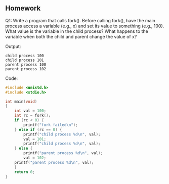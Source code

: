 ## Homework
Q1: Write a program that calls fork(). Before calling fork(), have the main process access a variable (e.g., x) and set its value to something (e.g., 100). What value is the variable in the child process? What happens to the variable when both the child and parent change the value of x? 

Output: 
```
child process 100
child process 101
parent process 100
parent process 102
```

Code:
```cpp
#include <unistd.h>
#include <stdio.h>

int main(void)
{
    int val = 100;
    int rc = fork();
    if (rc < 0) {
        printf("fork failed\n");
    } else if (rc == 0) {
        printf("child process %d\n", val);
        val = 101;
        printf("child process %d\n", val);
    } else {
        printf("parent process %d\n", val);
        val = 102;
	printf("parent process %d\n", val);
    }	
    return 0;
}
